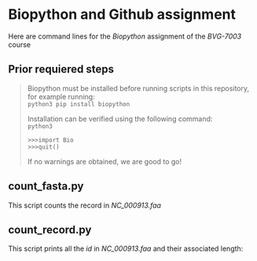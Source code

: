 # **Biopython and Github assignment**
Here are command lines for the *Biopython* assignment of the  *BVG-7003* course  

## Prior requiered steps   
>Biopython must be installed before running scripts in this repository, for example running:  
> `python3 pip install biopython` 
>  
> Installation can be verified using the following command:  
> `python3`
> ```   
> >>>import Bio  
> >>>quit()
> ```  
> If no warnings are obtained, we are good to go!  

## count_fasta.py
This script counts the record in *NC_000913.faa*

## count_record.py
This script prints all the *id* in *NC_000913.faa* and their associated length:  



